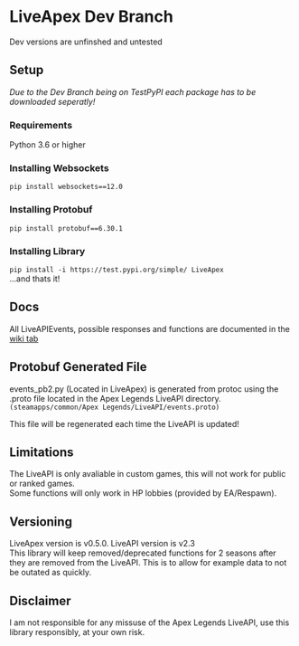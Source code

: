 # LiveApex Dev Branch
Dev versions are unfinshed and untested

## Setup
*Due to the Dev Branch being on TestPyPI each package has to be downloaded seperatly!*

### Requirements
Python 3.6 or higher

### Installing Websockets
```pip install websockets==12.0```

### Installing Protobuf
```pip install protobuf==6.30.1```

### Installing Library
```pip install -i https://test.pypi.org/simple/ LiveApex```\
...and thats it!

## Docs
All LiveAPIEvents, possible responses and functions are documented in the [wiki tab](https://github.com/CatotronExists/LiveApex/wiki)

## Protobuf Generated File
events_pb2.py (Located in LiveApex) is generated from protoc using the .proto file located in the Apex Legends LiveAPI directory.\
`(steamapps/common/Apex Legends/LiveAPI/events.proto)`

This file will be regenerated each time the LiveAPI is updated!

## Limitations
The LiveAPI is only avaliable in custom games, this will not work for public or ranked games.\
Some functions will only work in HP lobbies (provided by EA/Respawn).

## Versioning
LiveApex version is v0.5.0. LiveAPI version is v2.3\
This library will keep removed/deprecated functions for 2 seasons after they are removed from the LiveAPI. This is to allow for example data to not be outated as quickly.

## Disclaimer
I am not responsible for any missuse of the Apex Legends LiveAPI, use this library responsibly, at your own risk.